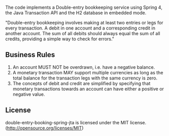 The code implements a Double-entry bookkeeping service using Spring 4, the Java Transaction API and the H2 database in embedded mode.

"Double-entry bookkeeping involves making at least two entries or legs for every transaction.
A debit in one account and a corresponding credit in another account.
The sum of all debits should always equal the sum of all credits, providing a simple way to check for errors."

Business Rules
---------------
1. An account MUST NOT be overdrawn, i.e. have a negative balance.
2. A monetary transaction MAY support multiple currencies as long as the total balance for the transaction legs with the same currency is zero.
3. The concepts of debit and credit are simplified by specifying that monetary transactions towards an account can have either a positive or negative value.

License
---------------
double-entry-booking-spring-jta is licensed under the MIT license. (http://opensource.org/licenses/MIT)
